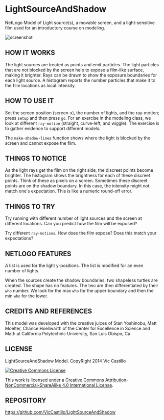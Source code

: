 LightSourceAndShadow
=========================

NetLogo Model of Light source(s), a movable screen, and a light-sensitive film used for an introductory course on modeling.

![screenshot](https://raw.githubusercontent.com/VicCastillo/LightSourceAndShadow/master/LightSourceAndShadow-Screenshot.png)

## HOW IT WORKS

The light sources are treated as points and emit particles. The light particles that are not blocked by the screen help to expose a film-like surface, making it brighter. Rays can be drawn to show the exposure boundaries for each light source. A histogram reports the number particles that make it to the film locations as local intensity.

## HOW TO USE IT

Set the screen position (screen-x), the number of lights, and the ray-motion; press `setup` and then press `go`. For an exercise in the modeling class, we look at different `ray-motion` (straight, curve-left, and wiggle). The exercise is to gather evidence to support different models.

The `make-shadow-lines` function shows where the light is blocked by the screen and cannot expose the film.

## THINGS TO NOTICE

As the light rays get the film on the right side, the discreet points become brighter. The histogram shows the brightness for each of these discreet points. Think of these as pixels on a screen. Sometimes these discreet points are on the shadow boundary. In this case, the intensity might not match one's expectation. This is like a numeric round-off error.

## THINGS TO TRY

Try running with different number of light sources and the screen at different locations. Can you predict how the film will be exposed?

Try different `ray-motions`. How does the film expose? Does this match your expectations?

## NETLOGO FEATURES

A list is used for the light y-positions. The list is modified for an even number of lights.

When the sources create the shadow boundaries, two shapeless turtles are created. The shape has no features. The two are then differentiated by their `who` number. We look for the max `who` for the upper boundary and then the min `who` for the lower. 


## CREDITS AND REFERENCES

This model was developed with the creative juices of Stan Yoshinobu, Matt Moelter, Chance Hoellwarth of the Center for Excellence in Science and Math at California Polytechnic University, San Luis Obispo, Ca

## LICENSE

LightSourceAndShadow Model. CopyRight 2014 Vic Castillo

<a rel="license" href="http://creativecommons.org/licenses/by-nc-sa/4.0/"><img alt="Creative Commons License" style="border-width:0" src="http://i.creativecommons.org/l/by-nc-sa/4.0/88x31.png" /></a>

This work is licensed under a <a rel="license" href="http://creativecommons.org/licenses/by-nc-sa/4.0/">Creative Commons Attribution-NonCommercial-ShareAlike 4.0 International License</a>.
## REPOSITORY

https://github.com/VicCastillo/LightSourceAndShadow


